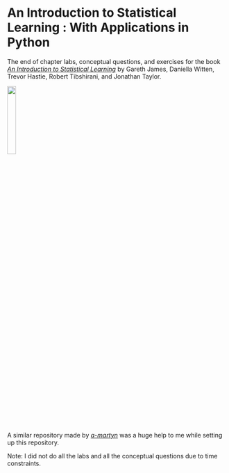 # An Introduction to Statistical Learning : With Applications in Python

The end of chapter labs, conceptual questions, and exercises for the book [*An Introduction to Statistical Learning*](https://www.statlearning.com/) by Gareth James, Daniella Witten, Trevor Hastie, Robert Tibshirani, and Jonathan Taylor.

<p><img src="https://m.media-amazon.com/images/I/41pdqPP+oXL._SY445_SX342_.jpg" height=20% width=20%></p>

A similar repository made by [*a-martyn*](https://github.com/a-martyn/ISL-python?tab=readme-ov-file) was a huge help to me while setting up this repository.

Note: I did not do all the labs and all the conceptual questions due to time constraints. 
